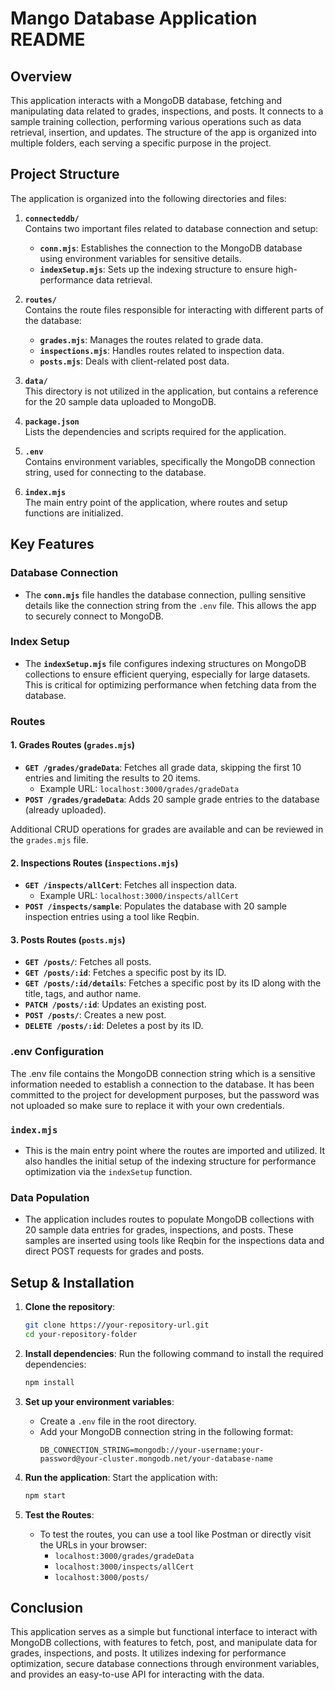 # Mango Database Application README

## Overview

This application interacts with a MongoDB database, fetching and manipulating data related to grades, inspections, and posts. It connects to a sample training collection, performing various operations such as data retrieval, insertion, and updates. The structure of the app is organized into multiple folders, each serving a specific purpose in the project.

## Project Structure

The application is organized into the following directories and files:

1. **`connecteddb/`**  
   Contains two important files related to database connection and setup:
   - **`conn.mjs`**: Establishes the connection to the MongoDB database using environment variables for sensitive details.
   - **`indexSetup.mjs`**: Sets up the indexing structure to ensure high-performance data retrieval.

2. **`routes/`**  
   Contains the route files responsible for interacting with different parts of the database:
   - **`grades.mjs`**: Manages the routes related to grade data.
   - **`inspections.mjs`**: Handles routes related to inspection data.
   - **`posts.mjs`**: Deals with client-related post data.

3. **`data/`**  
   This directory is not utilized in the application, but contains a reference for the 20 sample data uploaded to MongoDB.

4. **`package.json`**  
   Lists the dependencies and scripts required for the application.

5. **`.env`**  
   Contains environment variables, specifically the MongoDB connection string, used for connecting to the database.

6. **`index.mjs`**  
   The main entry point of the application, where routes and setup functions are initialized.

## Key Features

### Database Connection
- The **`conn.mjs`** file handles the database connection, pulling sensitive details like the connection string from the `.env` file. This allows the app to securely connect to MongoDB.

### Index Setup
- The **`indexSetup.mjs`** file configures indexing structures on MongoDB collections to ensure efficient querying, especially for large datasets. This is critical for optimizing performance when fetching data from the database.

### Routes

#### 1. **Grades Routes (`grades.mjs`)**
   - **`GET /grades/gradeData`**: Fetches all grade data, skipping the first 10 entries and limiting the results to 20 items.  
     - Example URL: `localhost:3000/grades/gradeData`
   - **`POST /grades/gradeData`**: Adds 20 sample grade entries to the database (already uploaded).

   Additional CRUD operations for grades are available and can be reviewed in the `grades.mjs` file.

#### 2. **Inspections Routes (`inspections.mjs`)**
   - **`GET /inspects/allCert`**: Fetches all inspection data.  
     - Example URL: `localhost:3000/inspects/allCert`
   - **`POST /inspects/sample`**: Populates the database with 20 sample inspection entries using a tool like Reqbin.

#### 3. **Posts Routes (`posts.mjs`)**
   - **`GET /posts/`**: Fetches all posts.
   - **`GET /posts/:id`**: Fetches a specific post by its ID.
   - **`GET /posts/:id/details`**: Fetches a specific post by its ID along with the title, tags, and author name.
   - **`PATCH /posts/:id`**: Updates an existing post.
   - **`POST /posts/`**: Creates a new post.
   - **`DELETE /posts/:id`**: Deletes a post by its ID.

### .env Configuration
The .env file contains the MongoDB connection string which is a sensitive information needed to establish a connection to the database. It has been committed to the project for development purposes, but  the password was not uploaded so make sure to replace it with your own credentials.

### `index.mjs`
- This is the main entry point where the routes are imported and utilized. It also handles the initial setup of the indexing structure for performance optimization via the `indexSetup` function.

### Data Population
- The application includes routes to populate MongoDB collections with 20 sample data entries for grades, inspections, and posts. These samples are inserted using tools like Reqbin for the inspections data and direct POST requests for grades and posts.

## Setup & Installation

1. **Clone the repository**:
   ```bash
   git clone https://your-repository-url.git
   cd your-repository-folder
   ```

2. **Install dependencies**:
   Run the following command to install the required dependencies:
   ```bash
   npm install
   ```

3. **Set up your environment variables**:
   - Create a `.env` file in the root directory.
   - Add your MongoDB connection string in the following format:
     ```
     DB_CONNECTION_STRING=mongodb://your-username:your-password@your-cluster.mongodb.net/your-database-name
     ```

4. **Run the application**:
   Start the application with:
   ```bash
   npm start
   ```

5. **Test the Routes**:
   - To test the routes, you can use a tool like Postman or directly visit the URLs in your browser:
     - `localhost:3000/grades/gradeData`
     - `localhost:3000/inspects/allCert`
     - `localhost:3000/posts/`

## Conclusion

This application serves as a simple but functional interface to interact with MongoDB collections, with features to fetch, post, and manipulate data for grades, inspections, and posts. It utilizes indexing for performance optimization, secure database connections through environment variables, and provides an easy-to-use API for interacting with the data.



